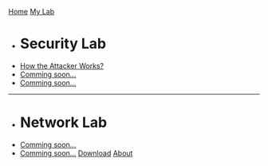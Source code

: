 [Home](index.md)
[My Lab]()

  * # Security Lab
  * [How the Attacker Works?](lab-scenario-1.md)
  * [Comming soon...](lab-scenario-2.md)
  * [Comming soon...](lab-scenario-2.md)
  ----
  * # Network Lab
  * [Comming soon...](lab-scenario-2.md)
  * [Comming soon...](lab-scenario-2.md)
[Download](download.md)
[About](about.md)
